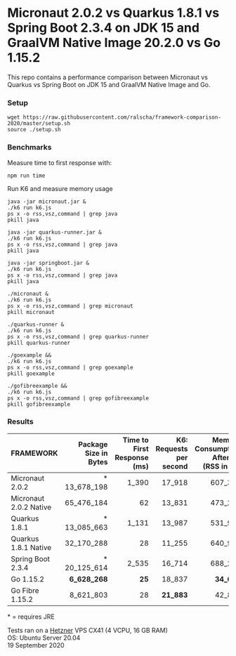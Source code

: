 # Micronaut 2.0.2  vs Quarkus 1.8.1 vs Spring Boot 2.3.4 on JDK 15 and GraalVM Native Image 20.2.0 vs Go 1.15.2

This repo contains a performance comparison between Micronaut vs Quarkus vs Spring Boot on JDK 15 and GraalVM Native Image and Go.    

### Setup

```
wget https://raw.githubusercontent.com/ralscha/framework-comparison-2020/master/setup.sh
source ./setup.sh
```

### Benchmarks

Measure time to first response with:
```
npm run time
```

Run K6 and measure memory usage

```
java -jar micronaut.jar &
./k6 run k6.js
ps x -o rss,vsz,command | grep java
pkill java

java -jar quarkus-runner.jar &
./k6 run k6.js
ps x -o rss,vsz,command | grep java
pkill java

java -jar springboot.jar &
./k6 run k6.js
ps x -o rss,vsz,command | grep java
pkill java

./micronaut &
./k6 run k6.js
ps x -o rss,vsz,command | grep micronaut
pkill micronaut

./quarkus-runner &
./k6 run k6.js
ps x -o rss,vsz,command | grep quarkus-runner
pkill quarkus-runner

./goexample &&
./k6 run k6.js
ps x -o rss,vsz,command | grep goexample
pkill goexample

./gofibreexample &&
./k6 run k6.js
ps x -o rss,vsz,command | grep gofibreexample
pkill gofibreexample
```


### Results

| FRAMEWORK         | Package Size in Bytes | Time to First Response (ms) | K6: Requests per second | Memory Consumption After K6 (RSS in kB) |
|---|--:|--:|--:|--:|
| Micronaut 2.0.2        | * 13_678_198  | 1_390  | 17_918     | 607_336    |
| Micronaut 2.0.2 Native | 65_476_184    | 62     | 13_831     | 473_223    |
| Quarkus 1.8.1          | * 13_085_663  | 1_131  | 13_987     | 531_936    |
| Quarkus 1.8.1 Native   | 32_170_288    | 28     | 11_255     | 640_984    |
| Spring Boot 2.3.4      | * 20_125_614  | 2_535  | 16_714     | 688_287    |
| Go 1.15.2              | **6_628_268** | **25** | 18_837     | **34_657** |
| Go Fibre 1.15.2        | 8_621_803     | 28     | **21_883** | 42_824     |

\* = requires JRE

Tests ran on a [Hetzner](https://www.hetzner.com/) VPS CX41 (4 VCPU, 16 GB RAM)      
OS: Ubuntu Server 20.04     
19 September 2020

